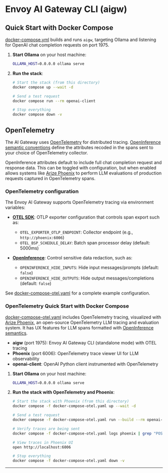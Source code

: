 # Envoy AI Gateway CLI (aigw)

## Quick Start with Docker Compose

[docker-compose.yml](docker-compose.yaml) builds and runs `aigw`, targeting
Ollama and listening for OpenAI chat completion requests on port 1975.

1. **Start Ollama** on your host machine:

   ```bash
   OLLAMA_HOST=0.0.0.0 ollama serve
   ```

2. **Run the stack**:

   ```bash
   # Start the stack (from this directory)
   docker compose up --wait -d

   # Send a test request
   docker compose run --rm openai-client

   # Stop everything
   docker compose down -v
   ```

## OpenTelemetry

The AI Gateway uses [OpenTelemetry](https://opentelemetry.io/) for distributed
tracing. [OpenInference semantic conventions][openinference] define the
attributes recoded in the spans sent to your choice of OpenTelemetry collector.

OpenInference attributes default to include full chat completion request and
response data. This can be toggled with configuration, but when enabled allows
systems like [Arize Phoenix][phoenix] to perform LLM evaluations of production
requests captured in OpenTelemetry spans.

### OpenTelemetry configuration

The Envoy AI Gateway supports OpenTelemetry tracing via environment variables:

- **[OTEL SDK][otel-env]**: OTLP exporter configuration that controls span
  export such as:
    - `OTEL_EXPORTER_OTLP_ENDPOINT`: Collector endpoint (e.g., `http://phoenix:6006`)
    - `OTEL_BSP_SCHEDULE_DELAY`: Batch span processor delay (default: 5000ms)

- **[OpenInference][openinference-config]**: Control sensitive data redaction,
  such as:
    - `OPENINFERENCE_HIDE_INPUTS`: Hide input messages/prompts (default: `false`)
    - `OPENINFERENCE_HIDE_OUTPUTS`: Hide output messages/completions (default: `false`)

See [docker-compose-otel.yaml](docker-compose-otel.yaml) for a complete example configuration.

### OpenTelemetry Quick Start with Docker Compose

[docker-compose-otel.yaml](docker-compose-otel.yaml) includes OpenTelemetry tracing,
visualized with [Arize Phoenix](https://phoenix.arize.com), an open-source
OpenTelemetry LLM tracing and evaluation system. It has UX features for LLM
spans formatted with [OpenInference semantics][openinference].

- **aigw** (port 1975): Envoy AI Gateway CLI (standalone mode) with OTEL tracing
- **Phoenix** (port 6006): OpenTelemetry trace viewer UI for LLM observability
- **openai-client**: OpenAI Python client instrumented with OpenTelemetry

1. **Start Ollama** on your host machine:
   ```bash
   OLLAMA_HOST=0.0.0.0 ollama serve
   ```

2. **Run the stack with OpenTelemetry and Phoenix**:
   ```bash
   # Start the stack with Phoenix (from this directory)
   docker compose -f docker-compose-otel.yaml up --wait -d

   # Send a test request
   docker compose -f docker-compose-otel.yaml run --build --rm openai-client

   # Verify traces are being sent
   docker compose -f docker-compose-otel.yaml logs phoenix | grep "POST /v1/traces"

   # View traces in Phoenix UI
   open http://localhost:6006

   # Stop everything
   docker compose -f docker-compose-otel.yaml down -v
   ```

---
[openinference]: https://github.com/Arize-ai/openinference/tree/main/spec
[phoenix]: https://phoenix.arize.com
[otel-env]: https://opentelemetry.io/docs/specs/otel/configuration/sdk-environment-variables/
[openinference-config]: https://github.com/Arize-ai/openinference/blob/main/spec/configuration.md

